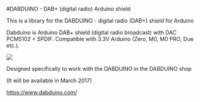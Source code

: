 #DABDUINO - DAB+ (digital radio) Arduino shield

This is a library for the DABDUINO - digital radio (DAB+) shield for Arduino

Dabduino is Arduino DAB+ shield (digital radio broadcast) with DAC PCM5102 + SPDIF. Compatible with 3.3V Arduino (Zero, M0, M0 PRO, Due etc.).

[<img src="https://img.youtube.com/vi/LBgsKTtB7Bs/0.jpg">](https://www.youtube.com/watch?v=LBgsKTtB7Bs)

Designed specifically to work with the DABDUINO in the DABDUINO shop 

(It will be available in March 2017)

https://www.dabduino.com/
